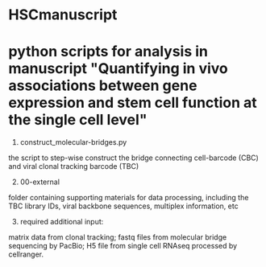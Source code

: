 # HSCmanuscript
# python scripts for analysis in manuscript "Quantifying in vivo associations between gene expression and stem cell function at the single cell level"


1. construct_molecular-bridges.py

  the script to step-wise construct the bridge connecting cell-barcode (CBC) and viral clonal tracking barcode (TBC)


2. 00-external

  folder containing supporting materials for data processing, including the TBC library IDs, viral backbone sequences, multiplex information, etc


3. required additional input:

  matrix data from clonal tracking;
  fastq files from molecular bridge sequencing by PacBio;
  H5 file from single cell RNAseq processed by cellranger.
